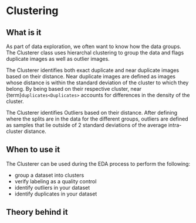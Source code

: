 # Clustering

## What is it

As part of data exploration, we often want to know how the data groups.
The Clusterer class uses hierarchal clustering to group the data and flags duplicate images as well as outlier images.

The Clusterer identifies both exact duplicate and near duplicate images based on their distance.
Near duplicate images are defined as images whose distance is within the standard deviation of the cluster to which they belong.
By being based on their respective cluster, near {term}`duplicates<Duplicates>` accounts for differences in the density of the cluster.

The Clusterer identifies Outliers based on their distance.
After defining where the splits are in the data for the different groups,
outliers are defined as samples that lie outside of 2 standard deviations of the average intra-cluster distance.


## When to use it

The Clusterer can be used during the EDA process to perform the following:

- group a dataset into clusters
- verify labeling as a quality control
- identify outliers in your dataset
- identify duplicates in your dataset

## Theory behind it